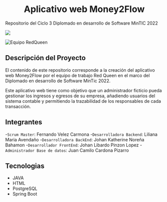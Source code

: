 <h1 align="center"> Aplicativo web Money2Flow </h1>

Repositorio del Ciclo 3 Diplomado en desarrollo de Software MinTIC 2022

 <p align="left">
   <img src="https://img.shields.io/badge/Status-En%20desarrollo-yellowgreen">
</p>

![Equipo RedQueen](https://github.com/redqueenc3/ciclo3_semana2/commit/41349153fd3d37889bd82c0ce0422738acf1c109)


## Descripción del Proyecto
El contenido de este repositorio corresponde a la creación del aplicativo web Money2Flow por el equipo de trabajo Red Queen en el marco del Diplomado en desarrollo de Software MinTic 2022.
 
Este aplicativo web tiene como objetivo que un administrador ficticio pueda gestionar los ingresos y egresos de su empresa, añadiendo usuarios del sistema contable y permitiendo la trazabilidad de los responsables de cada transacción. 

## Integrantes
-`Scrum Master`: Fernando Velez Carmona
-`Desarrolladora Backend`: Liliana Maria Avendaño 
-`Desarrolladora BackEnd`: Johan Katherine Noreña Bahamon
-`Desarrollador FrontEnd`: Johan Libardo Pinzon Lopez
-`Administrador Base de datos`: Juan Camilo Cardona Pizarro


## Tecnologias
- JAVA
- HTML
- PostgreSQL
- Spring Boot

